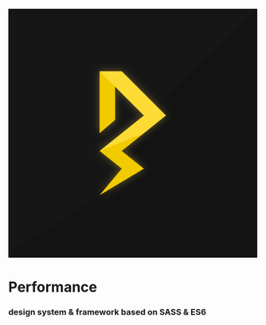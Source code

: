 ![Performance Logo](performance-logo.png)

# Performance
### design system &amp; framework based on SASS &amp; ES6

